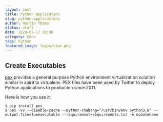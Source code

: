 ```yaml
---
layout: post
title: Python Application
slug: python-applications
author: Martin Thoma
status: draft
date: 2020-05-17 20:00
category: Code
tags: Python
featured_image: logos/star.png
---
```



## Create Executables

[pex](https://pex.readthedocs.io/en/stable/) provides a general purpose Python
environment virtualization solution similar in spirit to virtualenv. PEX files
have been used by Twitter to deploy Python applications to production since
2011.

Here is how you use it:

```shell
$ pip install pex
$ pex -vv --disable-cache --python-shebang="/usr/bin/env python3.6" --output-file=fooexecutable --requirement=requirements.txt -e modulename
```
